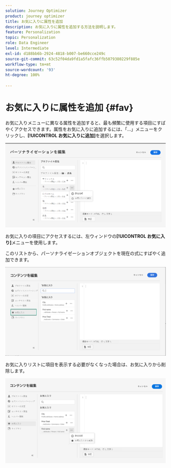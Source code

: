 ```yaml
---
solution: Journey Optimizer
product: journey optimizer
title: お気に入りに属性を追加
description: お気に入りに属性を追加する方法を説明します。
feature: Personalization
topic: Personalization
role: Data Engineer
level: Intermediate
exl-id: d188bb6b-2924-4818-b007-be660cce249c
source-git-commit: 63c52f04da9fd1a5fafc36ffb5079380229f885e
workflow-type: tm+mt
source-wordcount: '93'
ht-degree: 100%

---
```


# お気に入りに属性を追加 {#fav}

お気に入りメニューに異なる属性を追加すると、最も頻繁に使用する項目にすばやくアクセスできます。属性をお気に入りに追加するには、「...」メニューをクリックし、**[!UICONTROL お気に入りに追加]**&#x200B;を選択します。

![](assets/favorite-option.png)

お気に入りの項目にアクセスするには、左ウィンドウの&#x200B;**[!UICONTROL お気に入り]**&#x200B;メニューを使用します。

このリストから、パーソナライゼーションオブジェクトを現在の式にすばやく追加できます。

![](assets/favorite-list.png)

お気に入りリストに項目を表示する必要がなくなった場合は、お気に入りから削除します。

![](assets/favorite-remove.png)
